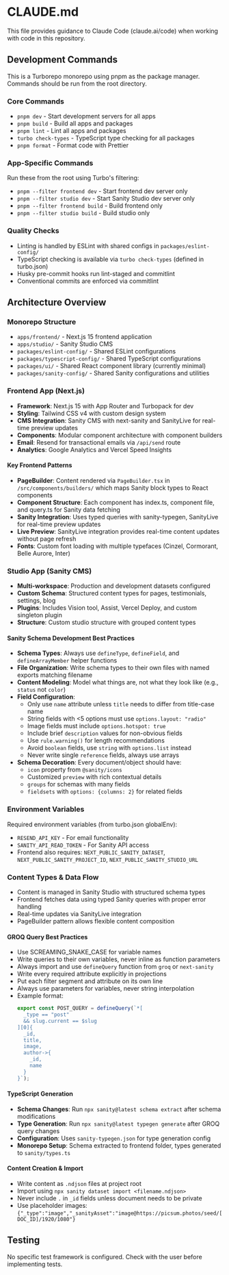 # CLAUDE.md

This file provides guidance to Claude Code (claude.ai/code) when working with code in this repository.

## Development Commands

This is a Turborepo monorepo using pnpm as the package manager. Commands should be run from the root directory.

### Core Commands

- `pnpm dev` - Start development servers for all apps
- `pnpm build` - Build all apps and packages
- `pnpm lint` - Lint all apps and packages
- `turbo check-types` - TypeScript type checking for all packages
- `pnpm format` - Format code with Prettier

### App-Specific Commands

Run these from the root using Turbo's filtering:

- `pnpm --filter frontend dev` - Start frontend dev server only
- `pnpm --filter studio dev` - Start Sanity Studio dev server only
- `pnpm --filter frontend build` - Build frontend only
- `pnpm --filter studio build` - Build studio only

### Quality Checks

- Linting is handled by ESLint with shared configs in `packages/eslint-config/`
- TypeScript checking is available via `turbo check-types` (defined in turbo.json)
- Husky pre-commit hooks run lint-staged and commitlint
- Conventional commits are enforced via commitlint

## Architecture Overview

### Monorepo Structure

- `apps/frontend/` - Next.js 15 frontend application
- `apps/studio/` - Sanity Studio CMS
- `packages/eslint-config/` - Shared ESLint configurations
- `packages/typescript-config/` - Shared TypeScript configurations
- `packages/ui/` - Shared React component library (currently minimal)
- `packages/sanity-config/` - Shared Sanity configurations and utilities

### Frontend App (Next.js)

- **Framework**: Next.js 15 with App Router and Turbopack for dev
- **Styling**: Tailwind CSS v4 with custom design system
- **CMS Integration**: Sanity CMS with next-sanity and SanityLive for real-time preview updates
- **Components**: Modular component architecture with component builders
- **Email**: Resend for transactional emails via `/api/send` route
- **Analytics**: Google Analytics and Vercel Speed Insights

#### Key Frontend Patterns

- **PageBuilder**: Content rendered via `PageBuilder.tsx` in `/src/components/builders/` which maps Sanity block types to React components
- **Component Structure**: Each component has index.ts, component file, and query.ts for Sanity data fetching
- **Sanity Integration**: Uses typed queries with sanity-typegen, SanityLive for real-time preview updates
- **Live Preview**: SanityLive integration provides real-time content updates without page refresh
- **Fonts**: Custom font loading with multiple typefaces (Cinzel, Cormorant, Belle Aurore, Inter)

### Studio App (Sanity CMS)

- **Multi-workspace**: Production and development datasets configured
- **Custom Schema**: Structured content types for pages, testimonials, settings, blog
- **Plugins**: Includes Vision tool, Assist, Vercel Deploy, and custom singleton plugin
- **Structure**: Custom studio structure with grouped content types

#### Sanity Schema Development Best Practices

- **Schema Types**: Always use `defineType`, `defineField`, and `defineArrayMember` helper functions
- **File Organization**: Write schema types to their own files with named exports matching filename
- **Content Modeling**: Model what things are, not what they look like (e.g., `status` not `color`)
- **Field Configuration**:
  - Only use `name` attribute unless `title` needs to differ from title-case name
  - String fields with <5 options must use `options.layout: "radio"`
  - Image fields must include `options.hotspot: true`
  - Include brief `description` values for non-obvious fields
  - Use `rule.warning()` for length recommendations
  - Avoid `boolean` fields, use `string` with `options.list` instead
  - Never write single `reference` fields, always use arrays
- **Schema Decoration**: Every document/object should have:
  - `icon` property from `@sanity/icons`
  - Customized `preview` with rich contextual details
  - `groups` for schemas with many fields
  - `fieldsets` with `options: {columns: 2}` for related fields

### Environment Variables

Required environment variables (from turbo.json globalEnv):

- `RESEND_API_KEY` - For email functionality
- `SANITY_API_READ_TOKEN` - For Sanity API access
- Frontend also requires: `NEXT_PUBLIC_SANITY_DATASET`, `NEXT_PUBLIC_SANITY_PROJECT_ID`, `NEXT_PUBLIC_SANITY_STUDIO_URL`

### Content Types & Data Flow

- Content is managed in Sanity Studio with structured schema types
- Frontend fetches data using typed Sanity queries with proper error handling
- Real-time updates via SanityLive integration
- PageBuilder pattern allows flexible content composition

#### GROQ Query Best Practices

- Use SCREAMING_SNAKE_CASE for variable names
- Write queries to their own variables, never inline as function parameters
- Always import and use `defineQuery` function from `groq` or `next-sanity`
- Write every required attribute explicitly in projections
- Put each filter segment and attribute on its own line
- Always use parameters for variables, never string interpolation
- Example format:
  ```ts
  export const POST_QUERY = defineQuery(`*[
    _type == "post"
    && slug.current == $slug
  ][0]{
    _id,
    title,
    image,
    author->{
      _id,
      name
    }
  }`);
  ```

#### TypeScript Generation

- **Schema Changes**: Run `npx sanity@latest schema extract` after schema modifications
- **Type Generation**: Run `npx sanity@latest typegen generate` after GROQ query changes
- **Configuration**: Uses `sanity-typegen.json` for type generation config
- **Monorepo Setup**: Schema extracted to frontend folder, types generated to `sanity/types.ts`

#### Content Creation & Import

- Write content as `.ndjson` files at project root
- Import using `npx sanity dataset import <filename.ndjson>`
- Never include `.` in `_id` fields unless document needs to be private
- Use placeholder images: `{"_type":"image","_sanityAsset":"image@https://picsum.photos/seed/[DOC_ID]/1920/1080"}`

## Testing

No specific test framework is configured. Check with the user before implementing tests.

